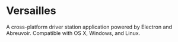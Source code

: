 Versailles
==================
A cross-platform driver station application powered by Electron and Abreuvoir.
Compatible with OS X, Windows, and Linux. 
